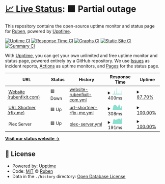 # [📈 Live Status](https://status.rubenfixit.com): <!--live status--> **🟧 Partial outage**

This repository contains the open-source uptime monitor and status page for [Ruben](https://rubenfixit.com), powered by [Upptime](https://github.com/upptime/upptime).

[![Uptime CI](https://github.com/RubenFixit/upptime/workflows/Uptime%20CI/badge.svg)](https://github.com/RubenFixit/upptime/actions?query=workflow%3A%22Uptime+CI%22)
[![Response Time CI](https://github.com/RubenFixit/upptime/workflows/Response%20Time%20CI/badge.svg)](https://github.com/RubenFixit/upptime/actions?query=workflow%3A%22Response+Time+CI%22)
[![Graphs CI](https://github.com/RubenFixit/upptime/workflows/Graphs%20CI/badge.svg)](https://github.com/RubenFixit/upptime/actions?query=workflow%3A%22Graphs+CI%22)
[![Static Site CI](https://github.com/RubenFixit/upptime/workflows/Static%20Site%20CI/badge.svg)](https://github.com/RubenFixit/upptime/actions?query=workflow%3A%22Static+Site+CI%22)
[![Summary CI](https://github.com/RubenFixit/upptime/workflows/Summary%20CI/badge.svg)](https://github.com/RubenFixit/upptime/actions?query=workflow%3A%22Summary+CI%22)

With [Upptime](https://upptime.js.org), you can get your own unlimited and free uptime monitor and status page, powered entirely by a GitHub repository. We use [Issues](https://github.com/RubenFixit/upptime/issues) as incident reports, [Actions](https://github.com/RubenFixit/upptime/actions) as uptime monitors, and [Pages](https://status.rubenfixit.com) for the status page.

<!--start: status pages-->
<!-- This summary is generated by Upptime (https://github.com/upptime/upptime) -->
<!-- Do not edit this manually, your changes will be overwritten -->
<!-- prettier-ignore -->
| URL | Status | History | Response Time | Uptime |
| --- | ------ | ------- | ------------- | ------ |
| <img alt="" src="https://rubenfixit.com/wp-content/uploads/2021/05/cropped-rubenfixit-favicon-32x32.png" height="13"> [Website (rubenfixit.com)](https://rubenfixit.com) | 🟥 Down | [website-rubenfixit-com.yml](https://github.com/RubenFixit/upptime/commits/HEAD/history/website-rubenfixit-com.yml) | <details><summary><img alt="Response time graph" src="./graphs/website-rubenfixit-com/response-time-week.png" height="20"> 400ms</summary><br><a href="https://status.rubenfixit.com/history/website-rubenfixit-com"><img alt="Response time 388" src="https://img.shields.io/endpoint?url=https%3A%2F%2Fraw.githubusercontent.com%2FRubenFixit%2Fupptime%2FHEAD%2Fapi%2Fwebsite-rubenfixit-com%2Fresponse-time.json"></a><br><a href="https://status.rubenfixit.com/history/website-rubenfixit-com"><img alt="24-hour response time 373" src="https://img.shields.io/endpoint?url=https%3A%2F%2Fraw.githubusercontent.com%2FRubenFixit%2Fupptime%2FHEAD%2Fapi%2Fwebsite-rubenfixit-com%2Fresponse-time-day.json"></a><br><a href="https://status.rubenfixit.com/history/website-rubenfixit-com"><img alt="7-day response time 400" src="https://img.shields.io/endpoint?url=https%3A%2F%2Fraw.githubusercontent.com%2FRubenFixit%2Fupptime%2FHEAD%2Fapi%2Fwebsite-rubenfixit-com%2Fresponse-time-week.json"></a><br><a href="https://status.rubenfixit.com/history/website-rubenfixit-com"><img alt="30-day response time 357" src="https://img.shields.io/endpoint?url=https%3A%2F%2Fraw.githubusercontent.com%2FRubenFixit%2Fupptime%2FHEAD%2Fapi%2Fwebsite-rubenfixit-com%2Fresponse-time-month.json"></a><br><a href="https://status.rubenfixit.com/history/website-rubenfixit-com"><img alt="1-year response time 388" src="https://img.shields.io/endpoint?url=https%3A%2F%2Fraw.githubusercontent.com%2FRubenFixit%2Fupptime%2FHEAD%2Fapi%2Fwebsite-rubenfixit-com%2Fresponse-time-year.json"></a></details> | <details><summary><a href="https://status.rubenfixit.com/history/website-rubenfixit-com">87.70%</a></summary><a href="https://status.rubenfixit.com/history/website-rubenfixit-com"><img alt="All-time uptime 98.04%" src="https://img.shields.io/endpoint?url=https%3A%2F%2Fraw.githubusercontent.com%2FRubenFixit%2Fupptime%2FHEAD%2Fapi%2Fwebsite-rubenfixit-com%2Fuptime.json"></a><br><a href="https://status.rubenfixit.com/history/website-rubenfixit-com"><img alt="24-hour uptime 84.90%" src="https://img.shields.io/endpoint?url=https%3A%2F%2Fraw.githubusercontent.com%2FRubenFixit%2Fupptime%2FHEAD%2Fapi%2Fwebsite-rubenfixit-com%2Fuptime-day.json"></a><br><a href="https://status.rubenfixit.com/history/website-rubenfixit-com"><img alt="7-day uptime 87.70%" src="https://img.shields.io/endpoint?url=https%3A%2F%2Fraw.githubusercontent.com%2FRubenFixit%2Fupptime%2FHEAD%2Fapi%2Fwebsite-rubenfixit-com%2Fuptime-week.json"></a><br><a href="https://status.rubenfixit.com/history/website-rubenfixit-com"><img alt="30-day uptime 93.48%" src="https://img.shields.io/endpoint?url=https%3A%2F%2Fraw.githubusercontent.com%2FRubenFixit%2Fupptime%2FHEAD%2Fapi%2Fwebsite-rubenfixit-com%2Fuptime-month.json"></a><br><a href="https://status.rubenfixit.com/history/website-rubenfixit-com"><img alt="1-year uptime 98.04%" src="https://img.shields.io/endpoint?url=https%3A%2F%2Fraw.githubusercontent.com%2FRubenFixit%2Fupptime%2FHEAD%2Fapi%2Fwebsite-rubenfixit-com%2Fuptime-year.json"></a></details>
| <img alt="" src="https://rubenfixit.com/wp-content/uploads/2021/05/cropped-rubenfixit-favicon-32x32.png" height="13"> [URL Shortner (rfix.me)](https://rfix.me/test) | 🟩 Up | [url-shortner-rfix-me.yml](https://github.com/RubenFixit/upptime/commits/HEAD/history/url-shortner-rfix-me.yml) | <details><summary><img alt="Response time graph" src="./graphs/url-shortner-rfix-me/response-time-week.png" height="20"> 308ms</summary><br><a href="https://status.rubenfixit.com/history/url-shortner-rfix-me"><img alt="Response time 390" src="https://img.shields.io/endpoint?url=https%3A%2F%2Fraw.githubusercontent.com%2FRubenFixit%2Fupptime%2FHEAD%2Fapi%2Furl-shortner-rfix-me%2Fresponse-time.json"></a><br><a href="https://status.rubenfixit.com/history/url-shortner-rfix-me"><img alt="24-hour response time 408" src="https://img.shields.io/endpoint?url=https%3A%2F%2Fraw.githubusercontent.com%2FRubenFixit%2Fupptime%2FHEAD%2Fapi%2Furl-shortner-rfix-me%2Fresponse-time-day.json"></a><br><a href="https://status.rubenfixit.com/history/url-shortner-rfix-me"><img alt="7-day response time 308" src="https://img.shields.io/endpoint?url=https%3A%2F%2Fraw.githubusercontent.com%2FRubenFixit%2Fupptime%2FHEAD%2Fapi%2Furl-shortner-rfix-me%2Fresponse-time-week.json"></a><br><a href="https://status.rubenfixit.com/history/url-shortner-rfix-me"><img alt="30-day response time 366" src="https://img.shields.io/endpoint?url=https%3A%2F%2Fraw.githubusercontent.com%2FRubenFixit%2Fupptime%2FHEAD%2Fapi%2Furl-shortner-rfix-me%2Fresponse-time-month.json"></a><br><a href="https://status.rubenfixit.com/history/url-shortner-rfix-me"><img alt="1-year response time 390" src="https://img.shields.io/endpoint?url=https%3A%2F%2Fraw.githubusercontent.com%2FRubenFixit%2Fupptime%2FHEAD%2Fapi%2Furl-shortner-rfix-me%2Fresponse-time-year.json"></a></details> | <details><summary><a href="https://status.rubenfixit.com/history/url-shortner-rfix-me">100.00%</a></summary><a href="https://status.rubenfixit.com/history/url-shortner-rfix-me"><img alt="All-time uptime 99.96%" src="https://img.shields.io/endpoint?url=https%3A%2F%2Fraw.githubusercontent.com%2FRubenFixit%2Fupptime%2FHEAD%2Fapi%2Furl-shortner-rfix-me%2Fuptime.json"></a><br><a href="https://status.rubenfixit.com/history/url-shortner-rfix-me"><img alt="24-hour uptime 100.00%" src="https://img.shields.io/endpoint?url=https%3A%2F%2Fraw.githubusercontent.com%2FRubenFixit%2Fupptime%2FHEAD%2Fapi%2Furl-shortner-rfix-me%2Fuptime-day.json"></a><br><a href="https://status.rubenfixit.com/history/url-shortner-rfix-me"><img alt="7-day uptime 100.00%" src="https://img.shields.io/endpoint?url=https%3A%2F%2Fraw.githubusercontent.com%2FRubenFixit%2Fupptime%2FHEAD%2Fapi%2Furl-shortner-rfix-me%2Fuptime-week.json"></a><br><a href="https://status.rubenfixit.com/history/url-shortner-rfix-me"><img alt="30-day uptime 99.88%" src="https://img.shields.io/endpoint?url=https%3A%2F%2Fraw.githubusercontent.com%2FRubenFixit%2Fupptime%2FHEAD%2Fapi%2Furl-shortner-rfix-me%2Fuptime-month.json"></a><br><a href="https://status.rubenfixit.com/history/url-shortner-rfix-me"><img alt="1-year uptime 99.96%" src="https://img.shields.io/endpoint?url=https%3A%2F%2Fraw.githubusercontent.com%2FRubenFixit%2Fupptime%2FHEAD%2Fapi%2Furl-shortner-rfix-me%2Fuptime-year.json"></a></details>
| <img alt="" src="https://www.plex.tv/wp-content/themes/plex/assets/img/favicons/favicon.ico" height="13"> Plex Server | 🟩 Up | [plex-server.yml](https://github.com/RubenFixit/upptime/commits/HEAD/history/plex-server.yml) | <details><summary><img alt="Response time graph" src="./graphs/plex-server/response-time-week.png" height="20"> 191ms</summary><br><a href="https://status.rubenfixit.com/history/plex-server"><img alt="Response time 293" src="https://img.shields.io/endpoint?url=https%3A%2F%2Fraw.githubusercontent.com%2FRubenFixit%2Fupptime%2FHEAD%2Fapi%2Fplex-server%2Fresponse-time.json"></a><br><a href="https://status.rubenfixit.com/history/plex-server"><img alt="24-hour response time 177" src="https://img.shields.io/endpoint?url=https%3A%2F%2Fraw.githubusercontent.com%2FRubenFixit%2Fupptime%2FHEAD%2Fapi%2Fplex-server%2Fresponse-time-day.json"></a><br><a href="https://status.rubenfixit.com/history/plex-server"><img alt="7-day response time 191" src="https://img.shields.io/endpoint?url=https%3A%2F%2Fraw.githubusercontent.com%2FRubenFixit%2Fupptime%2FHEAD%2Fapi%2Fplex-server%2Fresponse-time-week.json"></a><br><a href="https://status.rubenfixit.com/history/plex-server"><img alt="30-day response time 453" src="https://img.shields.io/endpoint?url=https%3A%2F%2Fraw.githubusercontent.com%2FRubenFixit%2Fupptime%2FHEAD%2Fapi%2Fplex-server%2Fresponse-time-month.json"></a><br><a href="https://status.rubenfixit.com/history/plex-server"><img alt="1-year response time 293" src="https://img.shields.io/endpoint?url=https%3A%2F%2Fraw.githubusercontent.com%2FRubenFixit%2Fupptime%2FHEAD%2Fapi%2Fplex-server%2Fresponse-time-year.json"></a></details> | <details><summary><a href="https://status.rubenfixit.com/history/plex-server">100.00%</a></summary><a href="https://status.rubenfixit.com/history/plex-server"><img alt="All-time uptime 99.89%" src="https://img.shields.io/endpoint?url=https%3A%2F%2Fraw.githubusercontent.com%2FRubenFixit%2Fupptime%2FHEAD%2Fapi%2Fplex-server%2Fuptime.json"></a><br><a href="https://status.rubenfixit.com/history/plex-server"><img alt="24-hour uptime 100.00%" src="https://img.shields.io/endpoint?url=https%3A%2F%2Fraw.githubusercontent.com%2FRubenFixit%2Fupptime%2FHEAD%2Fapi%2Fplex-server%2Fuptime-day.json"></a><br><a href="https://status.rubenfixit.com/history/plex-server"><img alt="7-day uptime 100.00%" src="https://img.shields.io/endpoint?url=https%3A%2F%2Fraw.githubusercontent.com%2FRubenFixit%2Fupptime%2FHEAD%2Fapi%2Fplex-server%2Fuptime-week.json"></a><br><a href="https://status.rubenfixit.com/history/plex-server"><img alt="30-day uptime 99.71%" src="https://img.shields.io/endpoint?url=https%3A%2F%2Fraw.githubusercontent.com%2FRubenFixit%2Fupptime%2FHEAD%2Fapi%2Fplex-server%2Fuptime-month.json"></a><br><a href="https://status.rubenfixit.com/history/plex-server"><img alt="1-year uptime 99.89%" src="https://img.shields.io/endpoint?url=https%3A%2F%2Fraw.githubusercontent.com%2FRubenFixit%2Fupptime%2FHEAD%2Fapi%2Fplex-server%2Fuptime-year.json"></a></details>

<!--end: status pages-->

[**Visit our status website →**](https://status.rubenfixit.com)

## 📄 License

- Powered by: [Upptime](https://github.com/upptime/upptime)
- Code: [MIT](./LICENSE) © [Ruben](https://rubenfixit.com)
- Data in the `./history` directory: [Open Database License](https://opendatacommons.org/licenses/odbl/1-0/)
